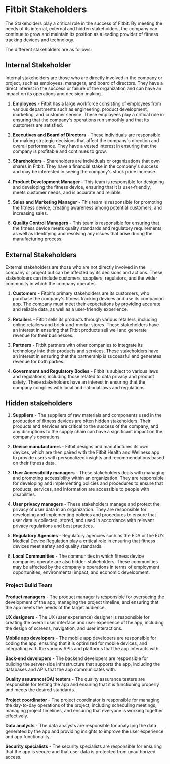 # **Fitbit Stakeholders**
The Stakeholders play a critical role in the success of Fitbit. By meeting the needs of its internal, external and hidden stakeholders, the company can continue to grow and maintain its position as a leading provider of fitness tracking devices and technology.

The different stakeholders are as follows:

## **Internal Stakeholder**

Internal stakeholders are those who are directly involved in the company or project, such as employees, managers, and board of directors. They have a direct interest in the success or failure of the organization and can have an impact on its operations and decision-making.

1)  **Employees** - Fitbit has a large workforce consisting of employees from various departments such as engineering, product development, marketing, and customer service. These employees play a critical role in ensuring that the company's operations run smoothly and that its customers are satisfied.

2)  **Executives and Board of Directors** - These individuals are responsible for making strategic decisions that affect the company's direction and overall performance. They have a vested interest in ensuring that the company is profitable and continues to grow.

3)  **Shareholders** - Shareholders are individuals or organizations that own shares in Fitbit. They have a financial stake in the company's success and may be interested in seeing the company's stock price increase.

4)  **Product Development Manager** - This team is responsible for designing and developing the fitness device, ensuring that it is user-friendly, meets customer needs, and is accurate and reliable.

5)  **Sales and Marketing Manager** - This team is responsible for promoting the fitness device, creating awareness among potential customers, and increasing sales.

6)  **Quality Control Managers** - This team is responsible for ensuring that the fitness device meets quality standards and regulatory requirements, as well as identifying and resolving any issues that arise during the manufacturing process.



## **External Stakeholders**

External stakeholders are those who are not directly involved in the company or project but can be affected by its decisions and actions. These stakeholders can include customers, suppliers, regulators, and the wider community in which the company operates.

1)  **Customers** - Fitbit's primary stakeholders are its customers, who purchase the company's fitness tracking devices and use its companion app. The company must meet their expectations by providing accurate and reliable data, as well as a user-friendly experience.

2)  **Retailers** - Fitbit sells its products through various retailers, including online retailers and brick-and-mortar stores. These stakeholders have an interest in ensuring that Fitbit products sell well and generate revenue for their businesses.

3)  **Partners** - Fitbit partners with other companies to integrate its technology into their products and services. These stakeholders have an interest in ensuring that the partnership is successful and generates revenue for both parties.

4)  **Government and Regulatory Bodies** - Fitbit is subject to various laws and regulations, including those related to data privacy and product safety. These stakeholders have an interest in ensuring that the company complies with local and national laws and regulations.

## **Hidden stakeholders**

1)  **Suppliers** - The suppliers of raw materials and components used in the production of fitness devices are often hidden stakeholders. Their products and services are critical to the success of the company, and any disruptions to the supply chain can have a significant impact on the company's operations.

2)  **Device manufacturers** - Fitbit designs and manufactures its own devices, which are then paired with the Fitbit Health and Wellness app to provide users with personalized insights and recommendations based on their fitness data.

3)  **User Accessibility managers** - These stakeholders deals with managing and promoting accessibility within an organization. They are responsible for developing and implementing policies and procedures to ensure that products, services, and information are accessible to people with disabilities.

4)  **User privacy managers** - These stakeholders manage and protect the privacy of user data in an organization. They are responsible for developing and implementing policies and procedures to ensure that user data is collected, stored, and used in accordance with relevant privacy regulations and best practices.

5)  **Regulatory Agencies** - Regulatory agencies such as the FDA or the EU's Medical Device Regulation play a critical role in ensuring that fitness devices meet safety and quality standards.

5)  **Local Communities** - The communities in which fitness device companies operate are also hidden stakeholders. These communities may be affected by the company's operations in terms of employment opportunities, environmental impact, and economic development.

### **Project Build Team**

**Product managers** - The product manager is responsible for overseeing the development of the app, managing the project timeline, and ensuring that the app meets the needs of the target audience.

**UX designers** - The UX (user experience) designer is responsible for creating the overall user interface and user experience of the app, including the design of screens, navigation, and user interactions.

**Mobile app developers** - The mobile app developers are responsible for coding the app, ensuring that it is optimized for mobile devices, and integrating with the various APIs and platforms that the app interacts with.

**Back-end developers** - The backend developers are responsible for building the server-side infrastructure that supports the app, including the databases and APIs that the app communicates with.

**Quality assurance(QA) testers** - The quality assurance testers are responsible for testing the app and ensuring that it is functioning properly and meets the desired standards.

**Project coordinator** - The project coordinator is responsible for managing the day-to-day operations of the project, including scheduling meetings, managing project timelines, and ensuring that everyone is working together effectively.

**Data analysts** - The data analysts are responsible for analyzing the data generated by the app and providing insights to improve the user experience and app functionality.

**Security specialists** - The security specialists are responsible for ensuring that the app is secure and that user data is protected from unauthorized access.
